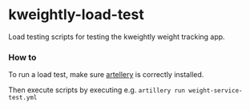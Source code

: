 # kweightly-load-test
Load testing scripts for testing the kweightly weight tracking app.

### How to 

To run a load test, make sure [artellery](https://artillery.io) is correctly installed.

Then execute scripts by executing e.g. ```artillery run weight-service-test.yml``` 
